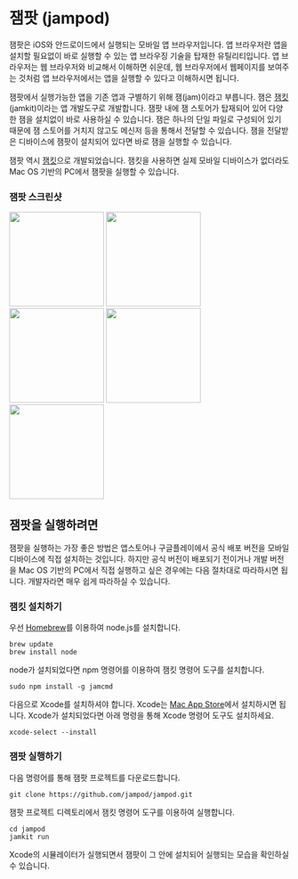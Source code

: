 # 잼팟 (jampod)

잼팟은 iOS와 안드로이드에서 실행되는 모바일 앱 브라우저입니다. 앱 브라우저란 앱을 설치할 필요없이 바로 실행할 수 있는 앱 브라우징 기술을 탑재한 유틸리티입니다. 앱 브라우저는 웹 브라우저와 비교해서 이해하면 쉬운데, 웹 브라우저에서 웹페이지를 보여주는 것처럼 앱 브라우저에서는 앱을 실행할 수 있다고 이해하시면 됩니다.

잼팟에서 실행가능한 앱을 기존 앱과 구별하기 위해 잼(jam)이라고 부릅니다. 잼은 [잼킷](https://bookjam.github.io/jamkit/)(jamkit)이라는 앱 개발도구로 개발합니다. 잼팟 내에 잼 스토어가 탑재되어 있어 다양한 잼을 설치없이 바로 사용하실 수 있습니다. 잼은 하나의 단일 파일로 구성되어 있기 때문에 잼 스토어를 거치지 않고도 메신저 등을 통해서 전달할 수 있습니다. 잼을 전달받은 디바이스에 잼팟이 설치되어 있다면 바로 잼을 실행할 수 있습니다.

잼팟 역시 [잼킷](https://bookjam.github.io/jamkit/)으로 개발되었습니다. 잼킷을 사용하면 실제 모바일 디바이스가 없더라도 Mac OS 기반의 PC에서 잼팟을 실행할 수 있습니다. 

### 잼팟 스크린샷

<img src="https://user-images.githubusercontent.com/19699721/28746636-d5e9c32c-74ca-11e7-9d78-f94d56740f7b.jpg" width="170"> <img src="https://user-images.githubusercontent.com/19699721/28746638-d60f73b0-74ca-11e7-8233-90fb404cc04e.jpg" width="170"> <img src="https://user-images.githubusercontent.com/19699721/28746639-d614ebba-74ca-11e7-9d5c-a6def6e90efd.jpg" width="170"> <img src="https://user-images.githubusercontent.com/19699721/28746640-d61a695a-74ca-11e7-87f8-0b73f39d5e58.jpg" width="170"> <img src="https://user-images.githubusercontent.com/19699721/28746641-d62526d8-74ca-11e7-8eec-c95f13c44a11.jpg" width="170">

## 잼팟을 실행하려면

잼팟을 실행하는 가장 좋은 방법은 앱스토어나 구글플레이에서 공식 배포 버전을 모바일 디바이스에 직접 설치하는 것입니다. 하지만 공식 버전이 배포되기 전이거나 개발 버전을 Mac OS 기반의 PC에서 직접 실행하고 싶은 경우에는 다음 절차대로 따라하시면 됩니다. 개발자라면 매우 쉽게 따라하실 수 있습니다.

### 잼킷 설치하기

우선 [Homebrew](http://brew.sh/index_ko.html)를 이용하여 node.js를 설치합니다.

    brew update
    brew install node

node가 설치되었다면 npm 명령어를 이용하여 잼킷 명령어 도구를 설치합니다.

    sudo npm install -g jamcmd

다음으로 Xcode를 설치하셔야 합니다. Xcode는 [Mac App Store](https://itunes.apple.com/us/app/xcode/id497799835?mt=12)에서 설치하시면 됩니다. Xcode가 설치되었다면 아래 명령을 통해 Xcode 명령어 도구도 설치하세요.

    xcode-select --install

### 잼팟 실행하기

다음 명령어를 통해 잼팟 프로젝트를 다운로드합니다.

    git clone https://github.com/jampod/jampod.git

잼팟 프로젝트 디렉토리에서 잼킷 명령어 도구를 이용하여 실행합니다.

    cd jampod
    jamkit run

Xcode의 시뮬레이터가 실행되면서 잼팟이 그 안에 설치되어 실행되는 모습을 확인하실 수 있습니다.
